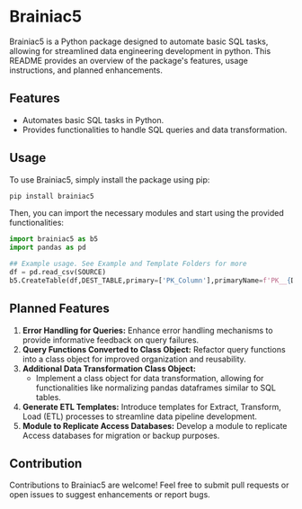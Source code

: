 # Brainiac5

Brainiac5 is a Python package designed to automate basic SQL tasks, allowing for streamlined data engineering development in python. This README provides an overview of the package's features, usage instructions, and planned enhancements.

## Features

- Automates basic SQL tasks in Python.
- Provides functionalities to handle SQL queries and data transformation.

## Usage

To use Brainiac5, simply install the package using pip:

```bash
pip install brainiac5
```

Then, you can import the necessary modules and start using the provided functionalities:

```python
import brainiac5 as b5
import pandas as pd

## Example usage. See Example and Template Folders for more
df = pd.read_csv(SOURCE)
b5.CreateTable(df,DEST_TABLE,primary=['PK_Column'],primaryName=f'PK__{DEST_TABLE}__ID',saveQuery=True)
```

## Planned Features

1. **Error Handling for Queries:** Enhance error handling mechanisms to provide informative feedback on query failures.
2. **Query Functions Converted to Class Object:** Refactor query functions into a class object for improved organization and reusability.
3. **Additional Data Transformation Class Object:**
   - Implement a class object for data transformation, allowing for functionalities like normalizing pandas dataframes similar to SQL tables.
4. **Generate ETL Templates:** Introduce templates for Extract, Transform, Load (ETL) processes to streamline data pipeline development.
5. **Module to Replicate Access Databases:** Develop a module to replicate Access databases for migration or backup purposes.

## Contribution

Contributions to Brainiac5 are welcome! Feel free to submit pull requests or open issues to suggest enhancements or report bugs.
```